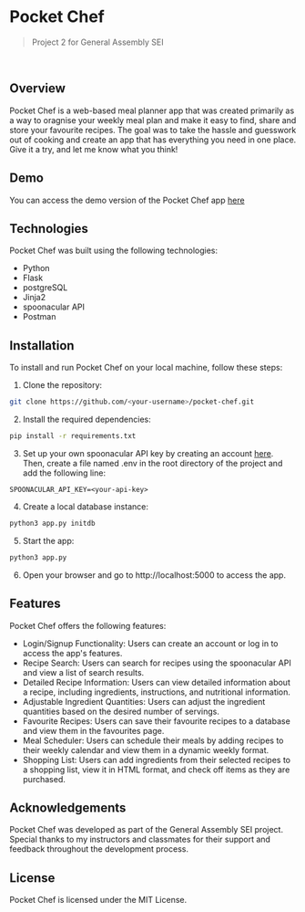 # Pocket Chef

> Project 2 for General Assembly SEI
</br>

## Overview 

Pocket Chef is a web-based meal planner app that was created primarily as a way to oragnise your weekly meal plan and make it easy to find, share and store your favourite recipes. The goal was to take the hassle and guesswork out of cooking and create an app that has everything you need in one place. Give it a try, and let me know what you think!

## Demo 
You can access the demo version of the Pocket Chef app [here](https://meal-planner-v1.herokuapp.com/)

## Technologies
Pocket Chef was built using the following technologies:

- Python
- Flask
- postgreSQL
- Jinja2
- spoonacular API
- Postman

## Installation
To install and run Pocket Chef on your local machine, follow these steps:

1. Clone the repository:

```bash
git clone https://github.com/<your-username>/pocket-chef.git
```

2. Install the required dependencies:

```bash
pip install -r requirements.txt
```

3. Set up your own spoonacular API key by creating an account [here](https://spoonacular.com/food-api). Then, create a file named .env in the root directory of the project and add the following line:

```
SPOONACULAR_API_KEY=<your-api-key>
```

4. Create a local database instance:

```bash
python3 app.py initdb
```

5. Start the app:

```bash
python3 app.py
```

6. Open your browser and go to http://localhost:5000 to access the app.

## Features
Pocket Chef offers the following features:

- Login/Signup Functionality: Users can create an account or log in to access the app's features.
- Recipe Search: Users can search for recipes using the spoonacular API and view a list of search results.
- Detailed Recipe Information: Users can view detailed information about a recipe, including ingredients, instructions, and nutritional information.
- Adjustable Ingredient Quantities: Users can adjust the ingredient quantities based on the desired number of servings.
- Favourite Recipes: Users can save their favourite recipes to a database and view them in the favourites page.
- Meal Scheduler: Users can schedule their meals by adding recipes to their weekly calendar and view them in a dynamic weekly format.
- Shopping List: Users can add ingredients from their selected recipes to a shopping list, view it in HTML format, and check off items as they are purchased.

## Acknowledgements
Pocket Chef was developed as part of the General Assembly SEI project. Special thanks to my instructors and classmates for their support and feedback throughout the development process.

## License
Pocket Chef is licensed under the MIT License.